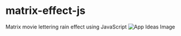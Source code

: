 # matrix-effect-js
Matrix movie lettering rain effect using JavaScript 
![App Ideas Image](./images.jpeg)
